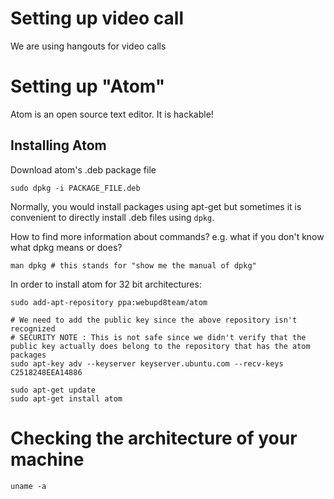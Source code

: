 # Setting up video call

We are using hangouts for video calls

# Setting up "Atom"

Atom is an open source text editor. It is hackable!

## Installing Atom

Download atom's .deb package file

```
sudo dpkg -i PACKAGE_FILE.deb
```

Normally, you would install packages using apt-get but sometimes it is convenient to directly install .deb files using `dpkg`.

How to find more information about commands? e.g. what if you don't know what dpkg means or does?

```
man dpkg # this stands for "show me the manual of dpkg"
```

In order to install atom for 32 bit architectures:

```
sudo add-apt-repository ppa:webupd8team/atom

# We need to add the public key since the above repository isn't recognized
# SECURITY NOTE : This is not safe since we didn't verify that the public key actually does belong to the repository that has the atom packages
sudo apt-key adv --keyserver keyserver.ubuntu.com --recv-keys C2518248EEA14886

sudo apt-get update
sudo apt-get install atom
```


# Checking the architecture of your machine

```
uname -a
```
